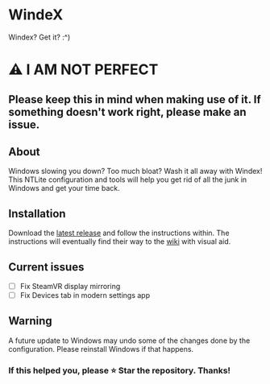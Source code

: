 # WindeX
Windex? Get it? :^)

# ⚠ I AM NOT PERFECT
## Please keep this in mind when making use of it. If something doesn't work right, please make an issue.


## About
Windows slowing you down? Too much bloat? Wash it all away with Windex!
This NTLite configuration and tools will help you get rid of all the junk in Windows and get your time back.

## Installation
Download the [latest release](https://github.com/joebobbio/WindeX/releases/latest) and follow the instructions within.
The instructions will eventually find their way to the [wiki](https://github.com/joebobbio/WindeX/wiki) with visual aid.

## Current issues
* [ ] Fix SteamVR display mirroring
* [ ] Fix Devices tab in modern settings app

## Warning
A future update to Windows may undo some of the changes done by the configuration. Please reinstall Windows if that happens.


### If this helped you, please ⭐ Star the repository. Thanks!
